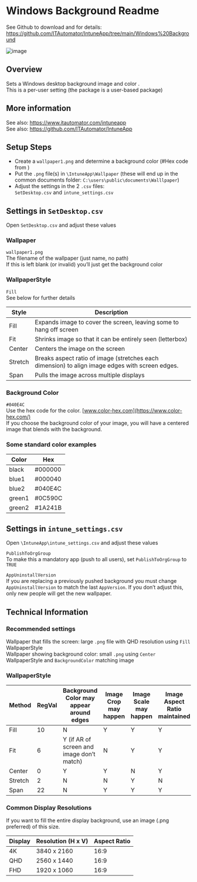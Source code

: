   
# Windows Background Readme  

See Github to download and for details: https://github.com/ITAutomator/IntuneApp/tree/main/Windows%20Background  

![image](https://github.com/user-attachments/assets/589ede97-71d5-4fd7-a121-7d06aeb1bda9)
  
## Overview  

Sets a Windows desktop background image and color .  
This is a per-user setting (the package is a user-based package)  
  
## More information  

See also: <https://www.itautomator.com/intuneapp>  
See also: <https://github.com/ITAutomator/IntuneApp>  
  
## Setup Steps  

- Create a `wallpaper1.png` and determine a background color (#Hex code from )  
- Put the `.png` file(s) in `\IntuneApp\Wallpaper` (these will end up in the common documents folder: `C:\users\public\documents\Walllpaper`)  
- Adjust the settings in the 2 `.csv` files:  
`SetDesktop.csv` and `intune_settings.csv`  
  
## Settings in `SetDesktop.csv`  

Open `SetDesktop.csv` and adjust these values  
  
  
### Wallpaper  

`wallpaper1.png`  
The filename of the wallpaper (just name, no path)  
If this is left blank (or invalid) you’ll just get the background color  
  
### WallpaperStyle  

`Fill`  
See below for further details

|Style|Description|
|---|---|
|Fill|Expands image to cover the screen, leaving some to hang off screen |
|Fit | Shrinks image so that it can be entirely seen (letterbox)|  
|Center|Centers the image on the screen|
|Stretch | Breaks aspect ratio of image (stretches each dimension) to align image edges with screen edges.|
|Span | Pulls the image across multiple displays|  
  
### Background Color  

`#040E4C`  
Use the hex code for the color. [www.color-hex.com](https://www.color-hex.com/)  
If you choose the background color of your image, you will have a centered image that blends with the background.  
  
### Some standard color examples  

|Color|Hex|
|---|---|
|black|#000000|
|blue1|#000040|
|blue2|#040E4C|
|green1|#0C590C|
|green2|#1A241B|
  
## Settings in `intune_settings.csv`  

Open `\IntuneApp\intune_settings.csv` and adjust these values  
  
`PublishToOrgGroup`  
To make this a mandatory app (push to all users), set `PublishToOrgGroup` to `TRUE`  
  
`AppUninstallVersion`  
If you are replacing a previously pushed background you must change `AppUninstallVersion` to match the last `AppVersion`. If you don’t adjust this, only new people will get the new wallpaper.  
  
## Technical Information  

### Recommended settings  

Wallpaper that fills the screen: large `.png` file with QHD resolution using `Fill` WallpaperStyle  
Wallpaper showing background color: small `.png` using `Center` WallpaperStyle  and `BackgroundColor` matching image  
  
### WallpaperStyle  

|Method|RegVal|Background Color may appear around edges|Image Crop may happen|Image Scale may happen|Image Aspect Ratio maintained|  
|---|---|---|---|---|---|  
|Fill|10|N|Y|Y|Y|  
|Fit|6|Y (if AR of screen and image don’t match)|N|Y|Y|
|Center|0|Y|Y|N|Y|  
|Stretch|2|N|N|Y|N|  
|Span|22|N|Y|Y|Y|  
  
### Common Display Resolutions  

If you want to fill the entire display background, use an image (.png preferred) of this size.

|Display|Resolution (H x V)|Aspect Ratio|  
|---|---|---|  
|4K|3840 x 2160|16:9|  
|QHD|2560 x 1440|16:9|  
|FHD|1920 x 1060|16:9|  
  
